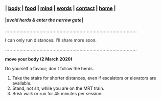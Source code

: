### |          [body](https://thenarrowgate.github.io/body)       |       [food](https://thenarrowgate.github.io/food)        |        [mind](https://thenarrowgate.github.io/mind)       |       [words](https://thenarrowgate.github.io/words)          |       [contact](https://thenarrowgate.github.io/contact)         |          [home](https://thenarrowgate.github.io/)          |
#### |_avoid herds & enter the narrow gate_|

**............................................................................................**

I can only run distances. I'll share more soon.

**............................................................................................**

**move your body (2 March 2020)**

Do yourself a favour; don't follow the herds.

1. Take the stairs for shorter distances, even if escalators or elevators are available.
2. Stand, not sit, while you are on the MRT train.
3. Brisk walk or run for 45 minutes per session.

